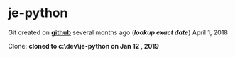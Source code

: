 # je-python

Git created on [**github**](<https://github.com/jweken/je-python.git>) several months ago (___lookup exact date___) April 1, 2018

Clone: **cloned to c:\\dev\\je-python on Jan 12 , 2019**
